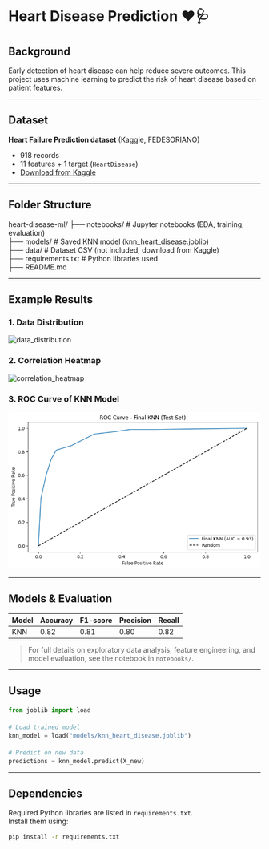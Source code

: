 # Heart Disease Prediction ❤️🩺

## Background
Early detection of heart disease can help reduce severe outcomes. This project uses machine learning to predict the risk of heart disease based on patient features.

---

## Dataset
**Heart Failure Prediction dataset** (Kaggle, FEDESORIANO)  
- 918 records  
- 11 features + 1 target (`HeartDisease`)  
- [Download from Kaggle](https://www.kaggle.com/fedesoriano/heart-failure-prediction)

---

## Folder Structure

heart-disease-ml/
├── notebooks/ # Jupyter notebooks (EDA, training, evaluation)  
├── models/ # Saved KNN model (knn_heart_disease.joblib)  
├── data/ # Dataset CSV (not included, download from Kaggle)  
├── requirements.txt # Python libraries used  
├── README.md  

---

## Example Results

### 1. Data Distribution
![data_distribution](images/data_distribution.png)

### 2. Correlation Heatmap
![correlation_heatmap](images/correlation_heatmap.png)

### 3. ROC Curve of KNN Model
![roc_curve](images/roc_curve.png)

---

## Models & Evaluation
| Model | Accuracy | F1-score | Precision | Recall |
|-------|---------|----------|-----------|--------|
| KNN   | 0.82    | 0.81     | 0.80      | 0.82   |

> For full details on exploratory data analysis, feature engineering, and model evaluation, see the notebook in `notebooks/`.

---

## Usage
```python
from joblib import load

# Load trained model
knn_model = load("models/knn_heart_disease.joblib")

# Predict on new data
predictions = knn_model.predict(X_new)
```

---

## Dependencies
Required Python libraries are listed in `requirements.txt`.  
Install them using:

```bash
pip install -r requirements.txt
